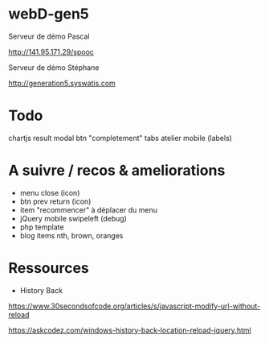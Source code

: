 # webD-gen5

Serveur de démo Pascal

http://141.95.171.29/spooc

Serveur de démo Stéphane

http://generation5.syswatis.com


# Todo

chartjs result modal
btn "completement"
tabs atelier mobile (labels)

# A suivre / recos & ameliorations

- menu close (icon)
- btn prev return (icon)
- item "recommencer" à déplacer du menu
- jQuery mobile swipeleft (debug)
- php template
- blog items nth, brown, oranges

# Ressources

- History Back

https://www.30secondsofcode.org/articles/s/javascript-modify-url-without-reload

https://askcodez.com/windows-history-back-location-reload-jquery.html